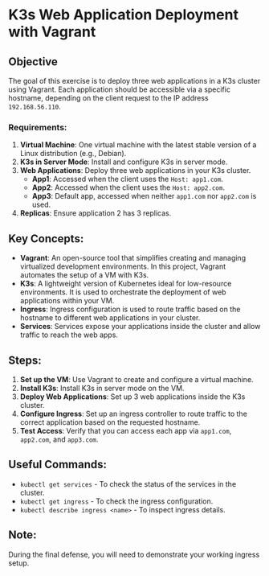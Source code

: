 # K3s Web Application Deployment with Vagrant

## Objective
The goal of this exercise is to deploy three web applications in a K3s cluster using Vagrant. Each application should be accessible via a specific hostname, depending on the client request to the IP address `192.168.56.110`.

### Requirements:
1. **Virtual Machine**: One virtual machine with the latest stable version of a Linux distribution (e.g., Debian).
2. **K3s in Server Mode**: Install and configure K3s in server mode.
3. **Web Applications**: Deploy three web applications in your K3s cluster.
    - **App1**: Accessed when the client uses the `Host: app1.com`.
    - **App2**: Accessed when the client uses the `Host: app2.com`.
    - **App3**: Default app, accessed when neither `app1.com` nor `app2.com` is used.
4. **Replicas**: Ensure application 2 has 3 replicas.

## Key Concepts:
- **Vagrant**: An open-source tool that simplifies creating and managing virtualized development environments. In this project, Vagrant automates the setup of a VM with K3s.
- **K3s**: A lightweight version of Kubernetes ideal for low-resource environments. It is used to orchestrate the deployment of web applications within your VM.
- **Ingress**: Ingress configuration is used to route traffic based on the hostname to different web applications in your cluster.
- **Services**: Services expose your applications inside the cluster and allow traffic to reach the web apps.

## Steps:
1. **Set up the VM**: Use Vagrant to create and configure a virtual machine.
2. **Install K3s**: Install K3s in server mode on the VM.
3. **Deploy Web Applications**: Set up 3 web applications inside the K3s cluster.
4. **Configure Ingress**: Set up an ingress controller to route traffic to the correct application based on the requested hostname.
5. **Test Access**: Verify that you can access each app via `app1.com`, `app2.com`, and `app3.com`.

## Useful Commands:
- `kubectl get services` - To check the status of the services in the cluster.
- `kubectl get ingress` - To check the ingress configuration.
- `kubectl describe ingress <name>` - To inspect ingress details.

## Note:
During the final defense, you will need to demonstrate your working ingress setup.
